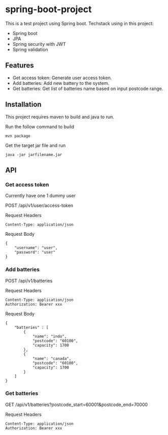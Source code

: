 # spring-boot-project
This is a test project using Spring boot. Techstack using in this project:
- Spring boot
- JPA
- Spring security with JWT
- Spring validation

## Features
- Get access token: Generate user access token.
- Add batteries: Add new battery to the system.
- Get batteries: Get list of batteries name based on input postcode range.

## Installation

This project requires maven to build and java to run.

Run the follow command to build

```
mvn package
```
Get the target jar file and run
```
java -jar jarfilename.jar
```

## API
###  Get access token
Currently have one 1 dummy user

POST /api/v1/user/access-token

Request Headers
```
Content-Type: application/json
```

Request Body
```
{
    "username": "user",
    "password": "user"
}
```

###  Add batteries

POST /api/v1/batteries

Request Headers
```
Content-Type: application/json
Authorization: Bearer xxx
```

Request Body
```
{
    "batteries" : [
        {
            "name": "indo",
            "postcode": "60100",
            "capacity": 1700
        },
        {
            "name": "canada",
            "postcode": "60100",
            "capacity": 1700
        }
    ]
}
```

### Get batteries
GET /api/v1/batteries?postcode_start=60001&postcode_end=70000

Request Headers
```
Content-Type: application/json
Authorization: Bearer xxx
```
